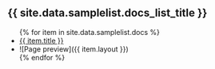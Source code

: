 <h2>{{ site.data.samplelist.docs_list_title }}</h2>
<ul>
   {% for item in site.data.samplelist.docs %}
      <li><a href="{{ item.url }}">{{ item.title }} </a></li>
	  <li> ![Page preview]({{ item.layout }}) </li>
   {% endfor %}
</ul>
